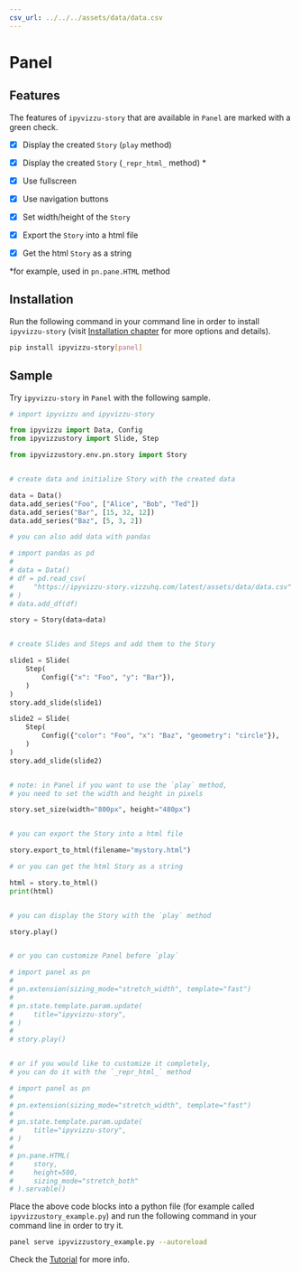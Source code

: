 ```yaml
---
csv_url: ../../../assets/data/data.csv
---
```


# Panel

## Features

The features of `ipyvizzu-story` that are available in `Panel` are marked with a
green check.

- [x]  Display the created `Story` (`play` method)

- [x]  Display the created `Story` (`_repr_html_` method) \*

- [x]  Use fullscreen

- [x]  Use navigation buttons

- [x]  Set width/height of the `Story`

- [x]  Export the `Story` into a html file

- [x]  Get the html `Story` as a string

\*for example, used in `pn.pane.HTML` method

## Installation

Run the following command in your command line in order to install
`ipyvizzu-story` (visit [Installation chapter](../../installation.md) for more
options and details).

```sh
pip install ipyvizzu-story[panel]
```

## Sample

Try `ipyvizzu-story` in `Panel` with the following sample.

```python
# import ipyvizzu and ipyvizzu-story

from ipyvizzu import Data, Config
from ipyvizzustory import Slide, Step

from ipyvizzustory.env.pn.story import Story


# create data and initialize Story with the created data

data = Data()
data.add_series("Foo", ["Alice", "Bob", "Ted"])
data.add_series("Bar", [15, 32, 12])
data.add_series("Baz", [5, 3, 2])

# you can also add data with pandas

# import pandas as pd
#
# data = Data()
# df = pd.read_csv(
#     "https://ipyvizzu-story.vizzuhq.com/latest/assets/data/data.csv"
# )
# data.add_df(df)

story = Story(data=data)


# create Slides and Steps and add them to the Story

slide1 = Slide(
    Step(
        Config({"x": "Foo", "y": "Bar"}),
    )
)
story.add_slide(slide1)

slide2 = Slide(
    Step(
        Config({"color": "Foo", "x": "Baz", "geometry": "circle"}),
    )
)
story.add_slide(slide2)


# note: in Panel if you want to use the `play` method,
# you need to set the width and height in pixels

story.set_size(width="800px", height="480px")


# you can export the Story into a html file

story.export_to_html(filename="mystory.html")

# or you can get the html Story as a string

html = story.to_html()
print(html)


# you can display the Story with the `play` method

story.play()


# or you can customize Panel before `play`

# import panel as pn
#
# pn.extension(sizing_mode="stretch_width", template="fast")
#
# pn.state.template.param.update(
#     title="ipyvizzu-story",
# )
#
# story.play()


# or if you would like to customize it completely,
# you can do it with the `_repr_html_` method

# import panel as pn
#
# pn.extension(sizing_mode="stretch_width", template="fast")
#
# pn.state.template.param.update(
#     title="ipyvizzu-story",
# )
#
# pn.pane.HTML(
#     story,
#     height=500,
#     sizing_mode="stretch_both"
# ).servable()
```

Place the above code blocks into a python file (for example called
`ipyvizzustory_example.py`) and run the following command in your command line
in order to try it.

```sh
panel serve ipyvizzustory_example.py --autoreload
```

Check the [Tutorial](../../tutorial/index.md) for more info.
